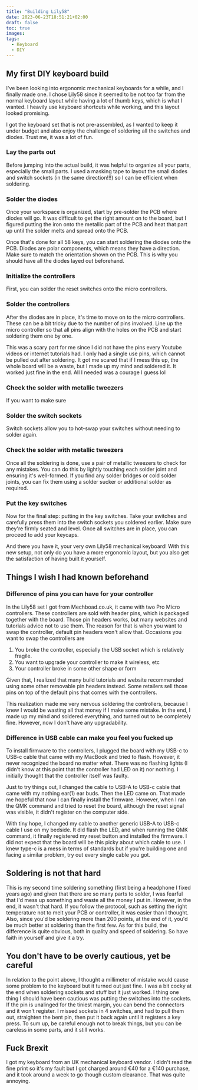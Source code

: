 ```yaml
---
title: "Building Lily58"
date: 2023-06-23T18:51:21+02:00
draft: false
toc: true
images:
tags:
  - Keyboard
  - DIY
---
```


## My first DIY keyboard build

I've been looking into ergonomic mechanical keyboards for a while, and I finally made one. I chose Lily58 since it seemed to be not too far from the normal keyboard layout while having a lot of thumb keys, which is what I wanted. I heavily use keyboard shortcuts while working, and this layout looked promising.

I got the keyboard set that is not pre-assembled, as I wanted to keep it under budget and also enjoy the challenge of soldering all the switches and diodes. Trust me, it was a lot of fun.

### Lay the parts out

Before jumping into the actual build, it was helpful to organize all your parts, especially the small parts. I used a masking tape to layout the small diodes and switch sockets (in the same direction!!!) so I can be efficient when soldering.

### Solder the diodes

Once your workspace is organized, start by pre-solder the PCB where diodes will go. It was difficult to get the right amount on to the board, but I figured putting the iron onto the metallic part of the PCB and heat that part up until the solder melts and spread onto the PCB.

Once that's done for all 58 keys, you can start soldering the diodes onto the PCB. Diodes are polar components, which means they have a direction. Make sure to match the orientation shown on the PCB. This is why you should have all the diodes layed out beforehand.

### Initialize the controllers

First, you can solder the reset switches onto the micro controllers.

### Solder the controllers

After the diodes are in place, it's time to move on to the micro controllers. These can be a bit tricky due to the number of pins involved. Line up the micro controller so that all pins align with the holes on the PCB and start soldering them one by one.

This was a scary part for me since I did not have the pins every Youtube videos or internet tutorials had. I only had a single use pins, which cannot be pulled out after soldering. It got me scared that if I mess this up, the whole board will be a waste, but I made up my mind and soldered it. It worked just fine in the end. All I needed was a courage I guess lol

### Check the solder with metallic tweezers

If you want to make sure

### Solder the switch sockets

Switch sockets allow you to hot-swap your switches without needing to solder again.

### Check the solder with metallic tweezers

Once all the soldering is done, use a pair of metallic tweezers to check for any mistakes. You can do this by lightly touching each solder joint and ensuring it's well-formed. If you find any solder bridges or cold solder joints, you can fix them using a solder sucker or additional solder as required.

### Put the key switches

Now for the final step: putting in the key switches. Take your switches and carefully press them into the switch sockets you soldered earlier. Make sure they're firmly seated and level. Once all switches are in place, you can proceed to add your keycaps.

And there you have it, your very own Lily58 mechanical keyboard! With this new setup, not only do you have a more ergonomic layout, but you also get the satisfaction of having built it yourself.

## Things I wish I had known beforehand

### Difference of pins you can have for your controller

In the Lily58 set I got from Mechboad.co.uk, it came with two Pro Micro controllers. These controllers are sold with header pins, which is packaged together with the board. Those pin headers works, but many websites and tutorials advice not to use them. The reason for that is when you want to swap the controller, default pin headers won't allow that. Occasions you want to swap the controllers are

1. You broke the controller, especially the USB socket which is relatively fragile.
2. You want to upgrade your controller to make it wireless, etc
3. Your controller broke in some other shape or form

Given that, I realized that many build tutorials and website recommended using some other removable pin headers instead. Some retailers sell those pins on top of the default pins that comes with the controllers.

This realization made me very nervous soldering the controllers, because I knew I would be wasting all that money if I make some mistake. In the end, I made up my mind and soldered everything, and turned out to be completely fine. However, now I don't have any upgradability.

### Difference in USB cable can make you feel you fucked up

To install firmware to the controllers, I plugged the board with my USB-c to USB-c cable that came with my MacBook and tried to flash. However, it never recognized the board no matter what. There was no flashing lights (I didn't know at this point that the controller had LED on it) nor nothing. I initially thought that the controller itself was faulty.

Just to try things out, I changed the cable to USB-A to USB-c cable that came with my nothing ear(1) ear buds. Then the LED came on. That made me hopeful that now I can finally install the firmware. However, when I ran the QMK command and tried to reset the board, although the reset signal was visible, it didn't register on the computer side.

With tiny hope, I changed my cable to another generic USB-A to USB-c cable I use on my bedside. It did flash the LED, and when running the QMK command, it finally registered my reset button and installed the firmware. I did not expect that the board will be this picky about which cable to use. I knew type-c is a mess in terms of standards but if you're building one and facing a similar problem, try out every single cable you got.

## Soldering is not that hard

This is my second time soldering something (first being a headphone I fixed years ago) and given that there are so many parts to solder, I was fearful that I'd mess up something and waste all the money I put in. However, in the end, it wasn't that hard. If you follow the protocol, such as setting the right temperature not to melt your PCB or controller, it was easier than I thought. Also, since you'd be soldering more than 200 points, at the end of it, you'd be much better at soldering than the first few. As for this build, the difference is quite obvious, both in quality and speed of soldering. So have faith in yourself and give it a try.

## You don't have to be overly cautious, yet be careful

In relation to the point above, I thought a millimeter of mistake would cause some problem to the keyboard but it turned out just fine. I was a bit cocky at the end when soldering sockets and stuff but it just worked. I thing one thing I should have been cautious was putting the switches into the sockets. If the pin is unalinged for the tiniest margin, you can bend the connectors and it won't register. I missed sockets in 4 switches, and had to pull them out, straighten the bent pin, then put it back again until it registers a key press. To sum up, be careful enough not to break things, but you can be careless in some parts, and it still works.

## Fuck Brexit

I got my keyboard from an UK mechanical keyboard vendor. I didn't read the fine print so it's my fault but I got charged around €40 for a €140 purchase, and it took around a week to go though custom clearance. That was quite annoying.
